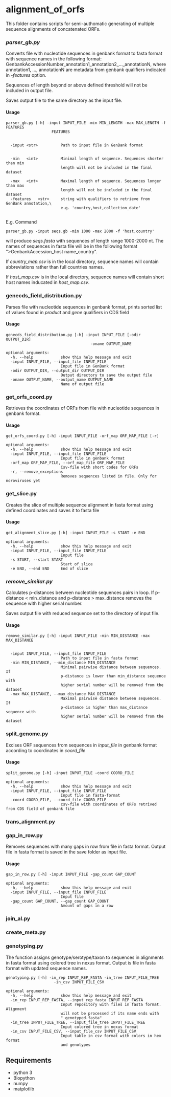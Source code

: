 # alignment_of_orfs

This folder contains scripts for semi-authomatic generating of multiple sequence alignments of concatenated ORFs.


### *parser_gb.py* 

Converts file with nucleotide sequences in genbank format to fasta format with sequence names in the following format: GenbankAccessionNumber_annotation1_annotation2_..._annotationN, where annotation1, ..., annotationN are metadata from genbank qualifiers indicated in *-features* option. 


Sequences of length  beyond or above defined threshold will not be included in output file. 

Saves output file to the same directory as the input file.


#### Usage

```
parser_gb.py [-h] -input INPUT_FILE -min MIN_LENGTH -max MAX_LENGTH -f FEATURES
                    FEATURES


  -input <str>          Path to input file in GenBank format

                        
  -min   <int>          Minimal length of sequence. Sequences shorter than min
                        length will not be included in the final dataset
                        
  -max   <int>          Maximal length of sequence. Sequences longer than max
                        length will not be included in the final dataset
  -features   <str>     string with qualifiers to retrieve from GenBank annotation,\
                        e.g. 'country,host,collection_date'


```

E.g. Command
```
parser_gb.py -input seqs.gb -min 1000 -max 2000 -f 'host,country'

```
will produce *seqs.fasta* with sequences of length range 1000-2000 nt. The names of sequences in fasta file will be in the following format ">GenbankAccession_host name_country".

If *country_map.csv*  is in the local directory, sequence names will contain abbreviations rather than full countries names.

If *host_map.csv* is in the local directory, sequence names will contain short host names inducated in *host_map.csv*.

### genecds_field_distribution.py

Parses file with nucleotide sequences in genbank format, prints sorted list of values found in *product* and *gene* qualifiers in CDS field
#### Usage
```
genecds_field_distribution.py [-h] -input INPUT_FILE [-odir OUTPUT_DIR]
                                     -oname OUTPUT_NAME

optional arguments:
  -h, --help            show this help message and exit
  -input INPUT_FILE, --input_file INPUT_FILE
                        Input file in GenBank format
  -odir OUTPUT_DIR, --output_dir OUTPUT_DIR
                        Output directory to save the output file
  -oname OUTPUT_NAME, --output_name OUTPUT_NAME
                        Name of output file
```

### get_orfs_coord.py

Retrieves the coordinates of ORFs from file with nucleotide sequences in genbank format.

#### Usage
```
get_orfs_coord.py [-h] -input INPUT_FILE -orf_map ORF_MAP_FILE [-r]

optional arguments:
  -h, --help            show this help message and exit
  -input INPUT_FILE, --input_file INPUT_FILE
                        Input file in genbank format
  -orf_map ORF_MAP_FILE, --orf_map_file ORF_MAP_FILE
                        Csv-file with short codes for ORFs
  -r, --remove_exceptions
                        Removes sequences listed in file. Only for noroviruses yet
```


### get_slice.py 

Creates the slice of multiple sequence alignment in fasta format using defined coordinates and saves it to fasta file
    
#### Usage
```
get_alignment_slice.py [-h] -input INPUT_FILE -s START -e END

optional arguments:
  -h, --help            show this help message and exit
  -input INPUT_FILE, --input_file INPUT_FILE
                        Input file
  -s START, --start START
                        Start of slice
  -e END, --end END     End of slice
```

### *remove_similar.py*

Calculates p-distances between nucleotide sequences pairs in loop. If p-distance < min_distance and p-distance > max_distance 
removes the sequence with higher serial number. 

Saves output file with reduced sequence set to the directory of input file.


#### Usage

```
remove_similar.py [-h] -input INPUT_FILE -min MIN_DISTANCE -max MAX_DISTANCE


  -input INPUT_FILE, --input_file INPUT_FILE
                        Path to input file in fasta format
  -min MIN_DISTANCE, --min_distance MIN_DISTANCE
                        Minimal pairwise distance between sequences. If
                        p-distance is lower than min_distance sequence with
                        higher serial number will be removed from the dataset
  -max MAX_DISTANCE, --max_distance MAX_DISTANCE
                        Maximal pairwise distance between sequences. If
                        p-distance is higher than max_distance sequence with
                        higher serial number will be removed from the dataset
```


### split_genome.py

Excises ORF sequences from sequences in *input_file* in genbank format according to coordinates in *coord_file*

#### Usage
```
split_genome.py [-h] -input INPUT_FILE -coord COORD_FILE

optional arguments:
  -h, --help            show this help message and exit
  -input INPUT_FILE, --input_file INPUT_FILE
                        Input file in fasta-format
  -coord COORD_FILE, --coord_file COORD_FILE
                        csv-file with coordinates of ORFs retrived from CDS field of genbank file
```

### trans_alignment.py

### gap_in_row.py

Removes sequences with many gaps in row from file in fasta format. Output file in fasta format is saved in the save folder as input file.

#### Usage
```
gap_in_row.py [-h] -input INPUT_FILE -gap_count GAP_COUNT

optional arguments:
  -h, --help            show this help message and exit
  -input INPUT_FILE, --input_file INPUT_FILE
                        Input file
  -gap_count GAP_COUNT, --gap_count GAP_COUNT
                        Amount of gaps in a row
```


### join_al.py

### create_meta.py

### genotyping.py

The function assigns genotype/serotype/taxon to sequences in alignments in fasta format using colored tree in nexus format.
    Output is file in fasta format with updated sequence names.

```
genotyping.py [-h] -in_rep INPUT_REP_FASTA -in_tree INPUT_FILE_TREE
                     -in_csv INPUT_FILE_CSV

optional arguments:
  -h, --help            show this help message and exit
  -in_rep INPUT_REP_FASTA, --input_rep_fasta INPUT_REP_FASTA
                        Input repository with files in fasta format. Alignment
                        will not be processed if its name ends with
                        "_genotyped.fasta"
  -in_tree INPUT_FILE_TREE, --input_file_tree INPUT_FILE_TREE
                        Input colored tree in nexus format
  -in_csv INPUT_FILE_CSV, --input_file_csv INPUT_FILE_CSV
                        Input table in csv format with colors in hex format
                        and genotypes
```

## Requirements

* python 3
* Biopython
* numpy
* matplotlib

